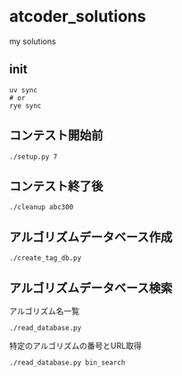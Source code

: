 # atcoder_solutions
my solutions

## init

```shell
uv sync
# or
rye sync
```

## コンテスト開始前

```shell
./setup.py 7
```

## コンテスト終了後

```shell
./cleanup abc300
```

## アルゴリズムデータベース作成

```shell
./create_tag_db.py
```

## アルゴリズムデータベース検索

アルゴリズム名一覧

```shell
./read_database.py
```

特定のアルゴリズムの番号とURL取得

```shell
./read_database.py bin_search
```
